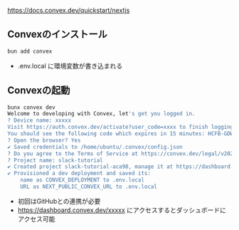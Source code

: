 https://docs.convex.dev/quickstart/nextjs

## Convexのインストール

```bash
bun add convex
```

- .env.local に環境変数が書き込まれる

## Convexの起動

```bash
bunx convex dev
Welcome to developing with Convex, let's get you logged in.
? Device name: xxxxx
Visit https://auth.convex.dev/activate?user_code=xxxx to finish logging in.
You should see the following code which expires in 15 minutes: HCFB-GDWC
? Open the browser? Yes
✔ Saved credentials to /home/ubuntu/.convex/config.json
? Do you agree to the Terms of Service at https://convex.dev/legal/v2022-03-02/tos Yes
? Project name: slack-tutorial
✔ Created project slack-tutorial-aca98, manage it at https://dashboard.convex.dev/t/xxxxx/xxxxx
✔ Provisioned a dev deployment and saved its:
    name as CONVEX_DEPLOYMENT to .env.local
    URL as NEXT_PUBLIC_CONVEX_URL to .env.local
```

- 初回はGitHubとの連携が必要
- https://dashboard.convex.dev/xxxxx にアクセスするとダッシュボードにアクセス可能